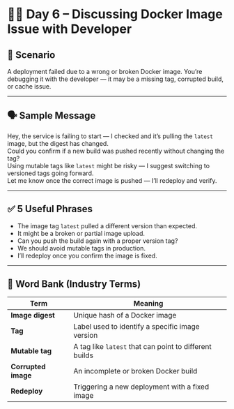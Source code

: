 # 👨‍💻 Day 6 – Discussing Docker Image Issue with Developer

## 🎯 Scenario
A deployment failed due to a wrong or broken Docker image. You’re debugging it with the developer — it may be a missing tag, corrupted build, or cache issue.

---

## 🗣️ Sample Message

Hey, the service is failing to start — I checked and it’s pulling the `latest` image, but the digest has changed.  
Could you confirm if a new build was pushed recently without changing the tag?  
Using mutable tags like `latest` might be risky — I suggest switching to versioned tags going forward.  
Let me know once the correct image is pushed — I’ll redeploy and verify.

---

## ✅ 5 Useful Phrases

- The image tag `latest` pulled a different version than expected.
- It might be a broken or partial image upload.
- Can you push the build again with a proper version tag?
- We should avoid mutable tags in production.
- I’ll redeploy once you confirm the image is fixed.

---

## 🧠 Word Bank (Industry Terms)

| Term | Meaning |
|------|---------|
| **Image digest** | Unique hash of a Docker image |
| **Tag** | Label used to identify a specific image version |
| **Mutable tag** | A tag like `latest` that can point to different builds |
| **Corrupted image** | An incomplete or broken Docker build |
| **Redeploy** | Triggering a new deployment with a fixed image |
